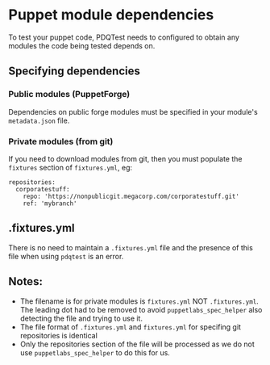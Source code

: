 # Puppet module dependencies
To test your puppet code, PDQTest needs to configured to obtain any modules the code being tested depends on.

## Specifying dependencies

### Public modules (PuppetForge)
Dependencies on public forge modules must be specified in your module's `metadata.json` file.

### Private modules (from git)
If you need to download modules from git, then you must populate the `fixtures` section of `fixtures.yml`, eg:

```
repositories:
  corporatestuff:
    repo: 'https://nonpublicgit.megacorp.com/corporatestuff.git'
    ref: 'mybranch'
```


## .fixtures.yml
There is no need to maintain a `.fixtures.yml` file and the presence of this file when using `pdqtest` is an error.

## Notes:
* The filename is for private modules is `fixtures.yml` NOT `.fixtures.yml`.  The leading dot had to be removed to avoid `puppetlabs_spec_helper` also detecting the file and trying to use it.
* The file format of `.fixtures.yml` and `fixtures.yml` for specifing git repositories is identical
* Only the repositories section of the file will be processed as we do not use `puppetlabs_spec_helper` to do this for us.
